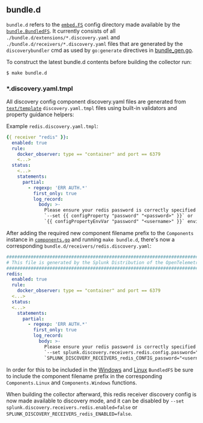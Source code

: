 ## bundle.d

`bundle.d` refers to the [`embed.FS`](https://pkg.go.dev/embed#hdr-File_Systems) config directory made available by the
[`bundle.BundledFS`](./bundle.go). It currently consists of all `./bundle.d/extensions/*.discovery.yaml` and
`./bundle.d/receivers/*.discovery.yaml` files that are generated by the `discoverybundler` cmd as used by `go:generate`
directives in [bundle_gen.go](./bundle_gen.go).

To construct the latest bundle.d contents before building the collector run:

```bash
$ make bundle.d
```

### *.discovery.yaml.tmpl

All discovery config component discovery.yaml files are generated from [`text/template`](https://pkg.go.dev/text/template)
`discovery.yaml.tmpl` files using built-in validators and property guidance helpers:

Example `redis.discovery.yaml.tmpl`:

```yaml
{{ receiver "redis" }}:
  enabled: true
  rule:
    docker_observer: type == "container" and port == 6379
    <...>
  status:
    <...>
    statements:
      partial:
        - regexp: 'ERR AUTH.*'
          first_only: true
          log_record:
            body: >-
              Please ensure your redis password is correctly specified with
              `--set {{ configProperty "password" "<password>" }}` or
              `{{ configPropertyEnvVar "password" "<username>" }}` environment variable.
```

After adding the required new component filename prefix to the `Components` instance in [`components.go`](./components.go)
and running `make bundle.d`, there's now a corresponding `bundle.d/receivers/redis.discovery.yaml`:

```yaml
#####################################################################################
# This file is generated by the Splunk Distribution of the OpenTelemetry Collector. #
#####################################################################################
redis:
  enabled: true
  rule:
    docker_observer: type == "container" and port == 6379
  <...>
  status:
  <...>
    statements:
      partial:
        - regexp: 'ERR AUTH.*'
          first_only: true
          log_record:
            body: >-
              Please ensure your redis password is correctly specified with
              `--set splunk.discovery.receivers.redis.config.password="<password>"` or
              `SPLUNK_DISCOVERY_RECEIVERS_redis_CONFIG_password="<username>"` environment variable.
```

In order for this to be included in the [Windows](./bundledfs_windows.go) and [Linux](./bundledfs_others.go) `BundledFS`
be sure to include the component filename prefix in the corresponding `Components.Linux` and `Components.Windows`
functions.

When building the collector afterward, this redis receiver discovery config is now made available to discovery mode, and
it can be disabled by `--set splunk.discovery.receivers.redis.enabled=false` or
`SPLUNK_DISCOVERY_RECEIVERS_redis_ENABLED=false`.

